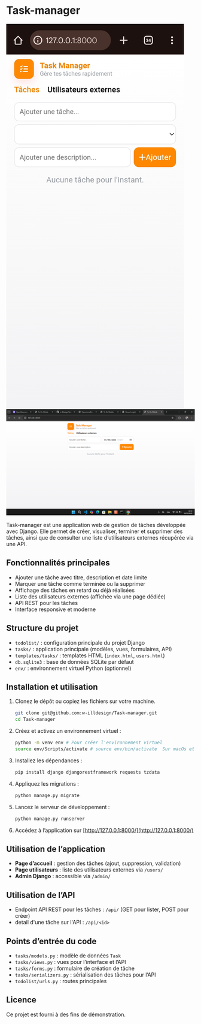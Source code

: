# Task-manager

![alt text](Screenshot_20251016-175919_1.png)
![alt text](image.png)

Task-manager est une application web de gestion de tâches développée avec Django. Elle permet de créer, visualiser, terminer et supprimer des tâches, ainsi que de consulter une liste d’utilisateurs externes récupérée via une API.

## Fonctionnalités principales

- Ajouter une tâche avec titre, description et date limite
- Marquer une tâche comme terminée ou la supprimer
- Affichage des tâches en retard ou déjà réalisées
- Liste des utilisateurs externes (affichée via une page dédiée)
- API REST pour les tâches
- Interface responsive et moderne


## Structure du projet

- `todolist/` : configuration principale du projet Django
- `tasks/` : application principale (modèles, vues, formulaires, API)
- `templates/tasks/` : templates HTML (`index.html`, `users.html`)
- `db.sqlite3` : base de données SQLite par défaut
- `env/` : environnement virtuel Python (optionnel)

## Installation et utilisation

1. Clonez le dépôt ou copiez les fichiers sur votre machine.
   ```bash
   git clone git@github.com:w-illdesign/Task-manager.git
   cd Task-manager
   ```
2. Créez et activez un environnement virtuel :
   ```bash
   python -m venv env # Pour créer l'environnement virtuel
   source env/Scripts/activate # source env/bin/activate  Sur macOs et Linux
   ```
3. Installez les dépendances :
   ```bash
   pip install django djangorestframework requests tzdata
   ```
4. Appliquez les migrations :
   ```bash
   python manage.py migrate
   ```
5. Lancez le serveur de développement :
   ```bash
   python manage.py runserver
   ```
6. Accédez à l’application sur [http://127.0.0.1:8000/](http://127.0.0.1:8000/)

## Utilisation de l’application

- **Page d’accueil** : gestion des tâches (ajout, suppression, validation)
- **Page utilisateurs** : liste des utilisateurs externes via `/users/`
- **Admin Django** : accessible via `/admin/`

## Utilisation de l’API

- Endpoint API REST pour les tâches : `/api/` (GET pour lister, POST pour créer)
- detail d'une tâche sur l'API : `/api/<id>`




## Points d’entrée du code

- `tasks/models.py` : modèle de données `Task`
- `tasks/views.py` : vues pour l’interface et l’API
- `tasks/forms.py` : formulaire de création de tâche
- `tasks/serializers.py` : sérialisation des tâches pour l’API
- `todolist/urls.py` : routes principales

## Licence

Ce projet est fourni à des fins de démonstration.
